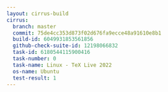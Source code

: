 ```yaml
---
layout: cirrus-build
cirrus:
  branch: master
  commit: 75de4cc353d873f02d676fa9ecce48a91610e8b1
  build-id: 6049931853561856
  github-check-suite-id: 12198066832
  task-id: 6180544115900416
  task-number: 0
  task-name: Linux - TeX Live 2022
  os-name: Ubuntu
  test-result: 1
---
```

